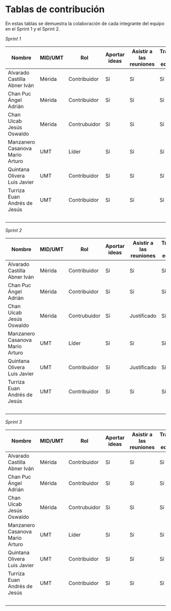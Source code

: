 # Tablas de contribución

En estas tablas se demuestra la colaboración de cada integrante del equipo en el Sprint 1 y el Sprint 2.

*Sprint 1*

| Nombre |  MID/UMT  | Rol  | Aportar ideas | Asistir a las reuniones | Trabajo en equipo| Organización| Porcentaje| Puntuación final|
| ------------- |------------ |------------------------------ |------ | ------- |------------| -----------| ------------|------|
| Alvarado Castilla Abner Iván |   Mérida  | Contribuidor | Sí | Sí |Sí| Sí | 100% |16.67 %|
| Chan Puc Ángel Adrián |   Mérida  | Contribuidor  | Sí | Sí |Sí| Sí | 100% |16.67 %|
| Chan Uicab Jesús Oswaldo | Mérida |  Contrubuidor | Sí | Sí |Sí| Sí | 100% |16.67 %|
| Manzanero Casanova Mario Arturo | UMT |  Líder   | Sí | Sí |Sí| Sí | 100% |16.67 %|
| Quintana Olivera Luis Javier |  UMT | Contribuidor    | Sí | Sí |Sí| Sí | 100%|16.67 %|
| Turriza Euan Andrés de Jesús|  UMT | Contribuidor   | Sí | Sí |Sí| Sí | 100% |16.67 %|
|| || |||| Total |100%|

*Sprint 2*

| Nombre |  MID/UMT  | Rol  | Aportar ideas | Asistir a las reuniones | Trabajo en equipo| Organización| Porcentaje| Puntuación final|
| ------------- |------------ |------------------------------ |------ | ------- |------------| -----------| ------------|------|
| Alvarado Castilla Abner Iván |   Mérida  | Contribuidor | Sí | Sí |Sí| Sí | 100% |16.67 %|
| Chan Puc Ángel Adrián |   Mérida  | Contribuidor  | Sí | Sí |Sí| Sí | 100% |16.67 %|
| Chan Uicab Jesús Oswaldo | Mérida |  Contrubuidor | Sí | Justificado |Sí| Sí | 100% |16.67 %|
| Manzanero Casanova Mario Arturo | UMT |  Líder   | Sí | Sí |Sí| Sí | 100% |16.67 %|
| Quintana Olivera Luis Javier |  UMT | Contribuidor    | Sí | Justificado |Sí| Sí | 100%|16.67 %|
| Turriza Euan Andrés de Jesús|  UMT | Contribuidor   | Sí | Sí |Sí| Sí | 100% |16.67 %|
|| || |||| Total |100%|

*Sprint 3*

| Nombre |  MID/UMT  | Rol  | Aportar ideas | Asistir a las reuniones | Trabajo en equipo| Organización| Porcentaje| Puntuación final|
| ------------- |------------ |------------------------------ |------ | ------- |------------| -----------| ------------|------|
| Alvarado Castilla Abner Iván |   Mérida  | Contribuidor | Sí | Sí |Sí| Sí | 100% |16.67 %|
| Chan Puc Ángel Adrián |   Mérida  | Contribuidor  | Sí | Sí |Sí| Sí | 100% |16.67 %|
| Chan Uicab Jesús Oswaldo | Mérida |  Contrubuidor | Sí | Sí |Sí| Sí | 100% |16.67 %|
| Manzanero Casanova Mario Arturo | UMT |  Líder   | Sí | Sí |Sí| Sí | 100% |16.67 %|
| Quintana Olivera Luis Javier |  UMT | Contribuidor    | Sí | Sí |Sí| Sí | 100%|16.67 %|
| Turriza Euan Andrés de Jesús|  UMT | Contribuidor   | Sí | Sí |Sí| Sí | 100% |16.67 %|
|| || |||| Total |100%|

